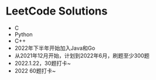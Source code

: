 # LeetCode Solutions
- C
- Python
- C++
- 2022年下半年开始加入Java和Go
- 从2021年12月开始，计划到2022年6月，刷题至少300题
- 2022.1.22，30题打卡~
- 2022       60题打卡~
